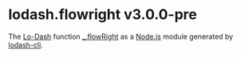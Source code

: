 # lodash.flowright v3.0.0-pre

The [Lo-Dash](https://lodash.com/) function [_.flowRight](http://lodash.com/docs#flowRight) as a [Node.js](http://nodejs.org/) module generated by [lodash-cli](https://www.npmjs.com/package/lodash-cli).
